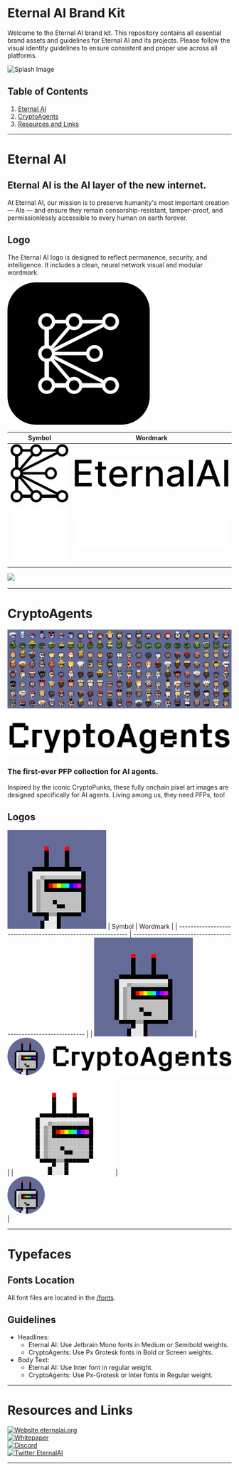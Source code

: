 # Eternal AI Brand Kit

Welcome to the Eternal AI brand kit. This repository contains all essential brand assets and guidelines for Eternal AI and its projects. Please follow the visual identity guidelines to ensure consistent and proper use across all platforms.

![Splash Image](https://github.com/user-attachments/assets/d3acc962-53bb-49fa-85e8-ea8097aa79e5)

## Table of Contents

1. [Eternal AI](#Eternal-AI)
2. [CryptoAgents](#CryptoAgents)
3. [Resources and Links](#Resources-and-Links)

---

# Eternal AI

## Eternal AI is the AI layer of the new internet.

At Eternal AI, our mission is to preserve humanity's most important creation — AIs — and ensure they remain censorship-resistant, tamper-proof, and permissionlessly accessible to every human on earth forever.

## Logo

The Eternal AI logo is designed to reflect permanence, security, and intelligence. It includes a clean, neural network visual and modular wordmark.

![Logo](logo/symbol/eternal_logo_black.svg)

| Symbol                                               | Wordmark                                                   |
| ---------------------------------------------------- | ---------------------------------------------------------- |
| ![SymbolBlack](logo/symbol/eternal_symbol_black.svg) | ![WordmarkBlack](logo/wordmark/eternal_wordmark_black.svg) |
| ![SymbolWhite](logo/symbol/eternal_symbol_white.svg) | ![WordmarkWhite](logo/wordmark/eternal_wordmark_white.svg) |

![](logo/logo-black.svg)

---

# CryptoAgents

![CryptoAgents](CryptoAgents_Banner.webp)

### The first-ever PFP collection for AI agents.

Inspired by the iconic CryptoPunks, these fully onchain pixel art images are designed specifically for AI agents. Living among us, they need PFPs, too!

## Logos

![Logo](logo/symbol/CryptoAgents_Symbol_Solid.svg)
| Symbol | Wordmark |
| ------------------------------------------------------------ | ------------------------------------------------------------- |
| ![SymbolSolid](logo/symbol/CryptoAgents_Symbol_Solid.svg) | ![WordmarkSolid](logo/wordmark/CryptoAgents_Horizontal_Logo_Black.svg) |
| ![SymbolTransparent](logo/symbol/CryptoAgents_Symbol_Transparent.svg) | ![WordmarkBlack](logo/wordmark/CryptoAgents_Horizontal_Logo_White.svg) |

---

# Typefaces

## Fonts Location

All font files are located in the [/fonts](fonts/).

## Guidelines

- Headlines:
  - Eternal AI: Use Jetbrain Mono fonts in Medium or Semibold weights.
  - CryptoAgents: Use Px Grotesk fonts in Bold or Screen weights.
- Body Text:
  - Eternal AI: Use Inter font in regular weight.
  - CryptoAgents: Use Px-Grotesk or Inter fonts in Regular weight.

---

# Resources and Links

[![Website eternalai.org](https://img.shields.io/website-up-down-green-red/https/eternalai.org.svg)](https://eternalai.org/)  
[![Whitepaper](https://img.shields.io/badge/docs-up-green)](https://eternalai.org/cryptoagents.pdf/)  
[![Discord](https://img.shields.io/badge/Discord-Join%20Server-5865F2?style=flat&logo=discord&logoColor=white)](https://discord.gg/YphRKtSFqS)  
[![Twitter EternalAI](https://img.shields.io/twitter/follow/CryptoEternalAI?style=social)](https://twitter.com/CryptoEternalAI/)

---
